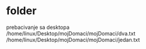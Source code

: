 # folder
prebacivanje sa desktopa
/home/linux/Desktop/mojDomaci/mojDomaci/dva.txt
/home/linux/Desktop/mojDomaci/mojDomaci/jedan.txt
